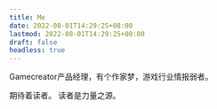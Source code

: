 ```yaml
---
title: Me
date: 2022-08-01T14:29:25+08:00
lastmod: 2022-08-01T14:29:25+08:00
draft: false
headless: true
---
```


Gamecreator产品经理，有个作家梦，游戏行业情报弱者。

期待着读者。 读者是力量之源。

<!--more-->

